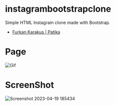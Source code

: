 # instagrambootstrapclone
Simple HTML Instagram clone made with Bootstrap.
- [Furkan Karakus | Patika](https://academy.patika.dev/tr/profile)
# Page
![Gif](https://user-images.githubusercontent.com/116915007/233135764-7f54db90-e44e-4897-90a9-38da5a16a0b0.gif)

# ScreenShot
![Screenshot 2023-04-19 185434](https://user-images.githubusercontent.com/116915007/233135914-853c3189-9f07-4126-a66d-a72455fd4e5a.jpg)
